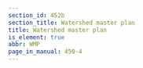 ```yaml
---
section_id: 452b
section_title: Watershed master plan
title: Watershed master plan
is_element: true
abbr: WMP
page_in_manual: 450-4
---
```

